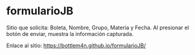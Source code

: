 # formularioJB
Sitio que solicita: Boleta, Nombre, Grupo, Materia y Fecha. Al presionar el botón de enviar, muestra la información capturada.

Enlace al sitio: https://bottlem4n.github.io/formularioJB/
